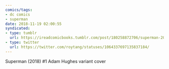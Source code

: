```yaml
---
comics/tags:
- dc comics
- superman
date: 2018-11-19 02:00:55
syndicated:
- type: tumblr
  url: https://ireadcomicbooks.tumblr.com/post/180258872706/superman-2018-1-adam-hughes-variant-cover
- type: twitter
  url: https://twitter.com/roytang/statuses/1064337697135837184/
---
```


<p>Superman (2018) #1 Adam Hughes variant cover<br/></p>